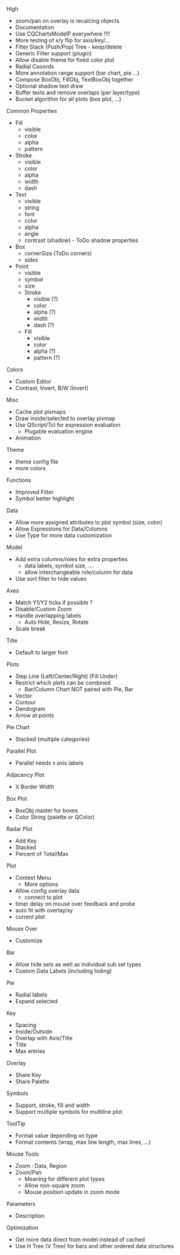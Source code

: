 High
 + zoom/pan on overlay is recalcing objects
 + Documentation
 + Use CQChartsModelP everywhere !!!!
 + More testing of x/y flip for axis/key/...
 + Filter Stack (Push/Pop) Tree - keep/delete
 + Generic Filter support (plugin)
 + Allow disable theme for fixed color plot
 + Radial Cooords
 + More annotation range support (bar chart, pie ...)
 + Compose BoxObj, FillObj, TextBoxObj together
 + Optional shadow text draw
 + Buffer texts and remove overlaps (per layer/type)
 + Bucket algorithm for all plots (box plot, ...)

Common Properties
 + Fill
   + visible
   + color
   + alpha
   + pattern
 + Stroke
   + visible
   + color
   + alpha
   + width
   + dash
 + Text
   + visible
   + string
   + font
   + color
   + alpha
   + angle
   + contrast (shadow) - ToDo shadow properties
 + Box
   + cornerSize (ToDo corners)
   + sides
 + Point
   + visible
   + symbol
   + size
   + Stroke
     + visible (?)
     + color
     + alpha (?)
     + width
     + dash (?)
   + Fill
     + visible
     + color
     + alpha (?)
     + pattern (?)

Colors
 + Custom Editor
 + Contrast, Invert, B/W (Invert)

Misc
 + Cache plot pixmaps
 + Draw inside/selected to overlay pixmap
 + Use QScript/Tcl for expression evaluation
   + Plugable evaluation engine
 + Animation

Theme
 + theme config file
 + more colors

Functions
 + Improved Filter
 + Symbol better highlight

Data
 + Allow more assigned attributes to plot symbol (size, color)
 + Allow Expressions for Data/Columns
 + Use Type for more data customization

Model
 + Add extra columns/roles for extra properties
   + data labels, symbol size, ....
   + allow interchangeable role/column for data
 + Use sort filter to hide values

Axes
 + Match Y1/Y2 ticks if possible ?
 + Disable/Custom Zoom
 + Handle overlapping labels
   + Auto Hide, Resize, Rotate
 + Scale break

Title
 + Default to larger font

Plots
 + Step Line (Left/Center/Right) (Fill Under)
 + Restrict which plots can be combined
   + Bar/Column Chart NOT paired with Pie, Bar
 + Vector
 + Contour
 + Dendogram
 + Arrow at points

Pie Chart
 + Stacked (multiple categories)

Parallel Plot
 + Parallel needs x axis labels

Adjacency Plot
 + X Border Width

Box Plot
 + BoxObj master for boxes
 + Color String (palette or QColor)

Radar Plot
 + Add Key
 + Stacked
 + Percent of Total/Max

Plot
 + Context Menu
   + More options
 + Allow config overlay data
   + connect to plot
 + timer delay on mouse over feedback and probe
 + auto fit with overlay/xy
 + current plot

Mouse Over
 + Customize

Bar
 + Allow hide sets as well as individual sub set types
 + Custom Data Labels (including hiding)

Pie
 + Radial labels
 + Expand selected

Key
 + Spacing
 + Inside/Outside
 + Overlap with Axis/Title
 + Title
 + Max entries

Overlay
 + Share Key
 + Share Palette

Symbols
 + Support, stroke, fill and width
 + Support multiple symbols for multiline plot

ToolTip
 + Format value depending on type
 + Format contents (wrap, max line length, max lines, ...)

Mouse Tools
 + Zoom : Data, Region
 + Zoom/Pan
   + Meaning for different plot types
   + Allow non-square zoom
   + Mouse position update in zoom mode

Parameters
 + Description

Optimization
 + Get more data direct from model instead of cached
 + Use H Tree (V Tree) for bars and other ordered data structures
